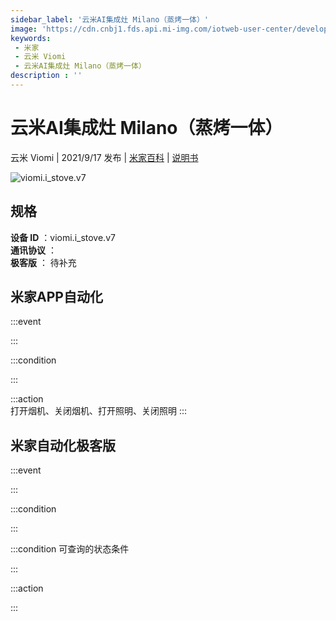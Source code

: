 ```yaml
---
sidebar_label: '云米AI集成灶 Milano（蒸烤一体）'
image: 'https://cdn.cnbj1.fds.api.mi-img.com/iotweb-user-center/developer_1679048996790ZTW5TiQv.png?GalaxyAccessKeyId=AKVGLQWBOVIRQ3XLEW&Expires=9223372036854775807&Signature=4s/3uInXKVa2f06IqClrmTj6Uso='
keywords: 
 - 米家
 - 云米 Viomi
 - 云米AI集成灶 Milano（蒸烤一体）
description : ''
---
```

# 云米AI集成灶 Milano（蒸烤一体）

云米 Viomi | 2021/9/17 发布 | [米家百科](https://home.mi.com/webapp/content/baike/product/index.html?model=viomi.i_stove.v7) | [说明书](https://home.mi.com/views/introduction.html?model=viomi.i_stove.v7&region=cn)

![viomi.i_stove.v7](https://cdn.cnbj1.fds.api.mi-img.com/iotweb-user-center/developer_1679048996790ZTW5TiQv.png?GalaxyAccessKeyId=AKVGLQWBOVIRQ3XLEW&Expires=9223372036854775807&Signature=4s/3uInXKVa2f06IqClrmTj6Uso=)

## 规格  
> 
**设备 ID** ：viomi.i_stove.v7  
**通讯协议** ：  
**极客版**  ： 待补充 


## 米家APP自动化  

:::event  

:::

:::condition  

:::

:::action   
打开烟机、关闭烟机、打开照明、关闭照明
:::

## 米家自动化极客版  

:::event  

:::

:::condition  

:::

:::condition 可查询的状态条件  

:::

:::action  

:::

        
